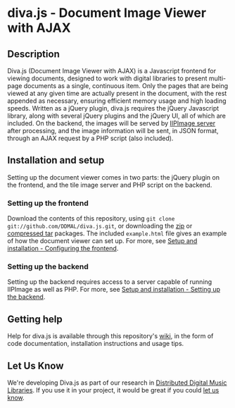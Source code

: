 diva.js - Document Image Viewer with AJAX
=========================================

Description
-----------

Diva.js (Document Image Viewer with AJAX) is a Javascript frontend for viewing documents, designed to work with digital libraries to present multi-page documents as a single, continuous item. Only the pages that are being viewed at any given time are actually present in the document, with the rest appended as necessary, ensuring efficient memory usage and high loading speeds. Written as a jQuery plugin, diva.js requires the jQuery Javascript library, along with several jQuery plugins and the jQuery UI, all of which are included. On the backend, the images will be served by [IIPImage server](http://iipimage.sourceforge.net) after processing, and the image information will be sent, in JSON format, through an AJAX request by a PHP script (also included).

Installation and setup
----------------------

Setting up the document viewer comes in two parts: the jQuery plugin on the frontend, and the tile image server and PHP script on the backend.

### Setting up the frontend ###

Download the contents of this repository, using `git clone git://github.com/DDMAL/diva.js.git`, or downloading the [zip](https://github.com/DDMAL/diva.js/zipball/master) or [compressed tar](https://github.com/DDMAL/diva.js/zipball/master) packages. The included `example.html` file gives an example of how the document viewer can set up. For more, see [Setup and installation - Configuring the frontend](https://github.com/DDMAL/diva.js/wiki/Installation#configuring-the-frontend).

### Setting up the backend ###

Setting up the backend requires access to a server capable of running IIPImage as well as PHP. For more, see [Setup and installation - Setting up the backend](https://github.com/DDMAL/diva.js/wiki/Installion#setting-up-the-backend).

Getting help
------------

Help for diva.js is available through this repository's [wiki](https://github.com/DDMAL/diva.js/wiki), in the form of code documentation, installation instructions and usage tips.

Let Us Know
-----------

We're developing Diva.js as part of our research in [Distributed Digital Music Libraries](http://ddmal.music.mcgill.ca). If you use it in your project, it would be great if you could [let us know](mailto:andrew.hankinson@mail.mcgill.ca).
